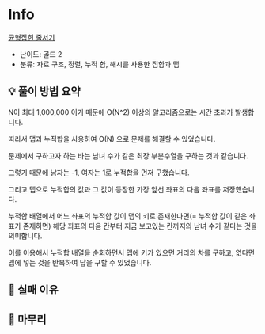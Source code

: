 # Info
[균형잡힌 줄서기](https://boj.kr/1797)

- 난이도: 골드 2
- 분류: 자료 구조, 정렬, 누적 합, 해시를 사용한 집합과 맵

## 💡 풀이 방법 요약

N이 최대 1,000,000 이기 때문에 O(N^2) 이상의 알고리즘으로는 시간 초과가 발생합니다.

따라서 맵과 누적합을 사용하여 O(N) 으로 문제를 해결할 수 있었습니다.

문제에서 구하고자 하는 바는 남녀 수가 같은 최장 부분수열을 구하는 것과 같습니다.

그렇기 때문에 남자는 -1, 여자는 1로 누적합을 먼저 구했습니다.

그리고 맵으로 누적합의 값과 그 값이 등장한 가장 앞선 좌표의 다음 좌표를 저장했습니다.

누적합 배열에서 어느 좌표의 누적합 값이 맵의 키로 존재한다면(= 누적합 값이 같은 좌표가 존재하면) 해당 좌표의 다음 칸부터 지금 보고있는 칸까지의 남녀 수가 같다는 것을 의미합니다.

이를 이용해서 누적합 배열을 순회하면서 맵에 키가 있으면 거리의 차를 구하고, 없다면 맵에 넣는 것을 반복하여 답을 구할 수 있었습니다.

## 👀 실패 이유

## 🙂 마무리
